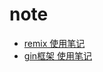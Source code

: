 # note
- [remix 使用笔记](https://github.com/mhxw/note/issues/1)
- [gin框架 使用笔记](https://github.com/mhxw/note/issues/2)
